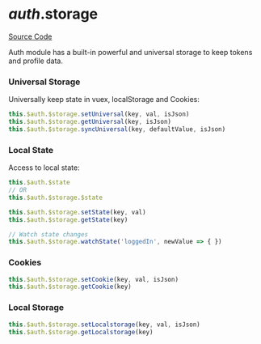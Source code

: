 # $auth.$storage

[Source Code](https://github.com/nuxt-community/auth-module/blob/dev/lib/auth/storage.js)

Auth module has a built-in powerful and universal storage to keep tokens and profile data.

### Universal Storage

Universally keep state in vuex, localStorage and Cookies:

```js
this.$auth.$storage.setUniversal(key, val, isJson)
this.$auth.$storage.getUniversal(key, isJson)
this.$auth.$storage.syncUniversal(key, defaultValue, isJson)
```

### Local State

Access to local state:

```js
this.$auth.$state
// OR
this.$auth.$storage.$state
```

```js
this.$auth.$storage.setState(key, val)
this.$auth.$storage.getState(key)

// Watch state changes
this.$auth.$storage.watchState('loggedIn', newValue => { })
```

### Cookies

```js
this.$auth.$storage.setCookie(key, val, isJson)
this.$auth.$storage.getCookie(key)
```

### Local Storage

```js
this.$auth.$storage.setLocalstorage(key, val, isJson)
this.$auth.$storage.getLocalstorage(key)
```
